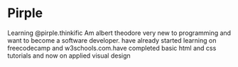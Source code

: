 # Pirple
Learning @pirple.thinkific
Am albert theodore very new to programming and want to become a software developer.
have already started learning on freecodecamp and w3schools.com.have completed basic html and css tutorials and now on applied visual design
